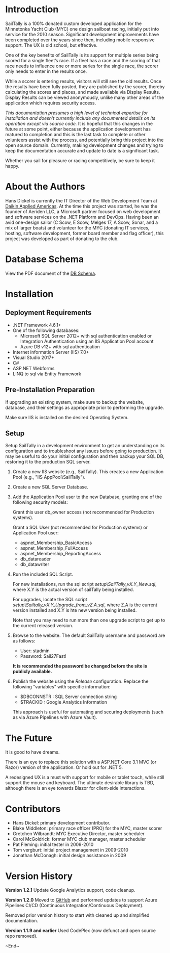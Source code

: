 # Introduction 
SailTally is a 100% donated custom developed application for the Minnetonka Yacht Club (MYC) one design sailboat racing, initially put into service for the 2010 season.  Significant development improvements have been completed over the years since then, including mobile responsive support.  The UX is old school, but effective.

One of the key benefits of SailTally is its support for multiple series being scored for a single fleet’s race.  If a fleet has a race and the scoring of that race needs to influence one or more series for the single race, the scorer only needs to enter in the results once.

While a scorer is entering results, visitors will still see the old results.  Once the results have been fully posted, they are published by the scorer, thereby calculating the scores and places, and made available via Display Results.  Display Results can be viewed anonymously, unlike many other areas of the application which requires security access.

*This documentation presumes a high level of technical expertise for installation and doesn’t currently include any documented details on its operation except via source code.*  It is hopeful that this changes in the future at some point, either because the application development has matured to completion and this is the last task to complete or other volunteers assist with the process, and potentially bring this project into the open source domain.  Currently, making development changes and trying to keep the documentation accurate and update to date is a significant task.

Whether you sail for pleasure or racing competitively, be sure to keep it happy.

# About the Authors
Hans Dickel is currently the IT Director of the Web Development Team at [Daikin Applied Americas](https://www.daikinapplied.com).  At the time this project was started, he was the founder of Aeriden LLC, a Microsoft partner focused on web development and software services on the .NET Platform and DevOps.  Having been an avid one-design sailor (C Scow, E Scow, Melges 17, A Scow, Sonar, and a mix of larger boats) and volunteer for the MYC (donating IT services, hosting, software development, former board member and flag officer), this project was developed as part of donating to the club.

# Database Schema
View the PDF document of the [DB Schema](/Setup/SailTally%20DB%20Schema.pdf).

# Installation
## Deployment Requirements

- .NET Framework 4.6.1+
- One of the following databases:
    - Microsoft SQL Server 2012+ with sql authentication enabled or Integration Authentication using an IIS Application Pool account
    - Azure DB v12+ with sql authentication
- Internet information Server (IIS) 7.0+
- Visual Studio 2017+
- C#
- ASP.NET Webforms
- LINQ to sql via Entity Framework

## Pre-Installation Preparation
If upgrading an existing system, make sure to backup the website, database, and their settings as appropriate prior to performing the upgrade.

Make sure IIS is installed on the desired Operating System.

## Setup
Setup SailTally in a development environment to get an understanding on its configuration and to troubleshoot any issues before going to production.  It may be useful to do your initial configuration and then backup your SQL DB, restoring it to the production SQL server.

1. Create a new IIS website (e.g., SailTally).  This creates a new Application Pool (e.g., "IIS AppPool\SailTally").
2. Create a new SQL Server Database.
3. Add the Application Pool user to the new Database, granting one of the following security models:

    Grant this user db_owner access (not recommended for Production systems).

    Grant a SQL User (not recommended for Production systems) or Application Pool user:
    - aspnet_Membership_BasicAccess
    - aspnet_Membership_FullAccess
    - aspnet_Membership_ReportingAccess
    - db_datareader
    - db_datawriter    

4. Run the included SQL Script.

    For new installations, run the sql script *setup\SailTally_vX.Y_New.sql*, where X.Y is the actual version of sailTally being installed.

    For upgrades, locate the SQL script *setup\Sailtally_vX.Y_Upgrade_from_vZ.A.sql*, where Z.A is the current version installed and X.Y is hte new version being installed.

    Note that you may need to run more than one upgrade script to get up to the current released version.

5. Browse to the website.  The default SailTally username and password are as follows:
    - User: stadmin
    - Password: Sail27Fast!

    **It is recommended the password be changed before the site is publicly available.**

6. Publish the website using the *Release* configuration.  Replace the following "variables" with specific information:
    * $DBCONNSTR : SQL Server connection string
    * $TRACKID : Google Analytics Information
    
    This approach is useful for automating and securing deployments (such as via Azure Pipelines with Azure Vault).

# The Future
It is good to have dreams.

There is an eye to replace this solution with a ASP.NET Core 3.1 MVC (or Razor) version of the application.  Or hold out for .NET 5.

A redesigned UX is a must with support for mobile or tablet touch, while still support the mouse and keyboard.  The ultimate desirable library is TBD, although there is an eye towards Blazor for client-side interactions.

# Contributors
- Hans Dickel: primary development contributor.
- Blake Middleton: primary race officer (PRO) for the MYC, master scorer
- Gretchen Wilbrandt: MYC Executive Director, master scheduler
- Carol McGoldrick: former MYC club manager, master scheduler
- Pat Fleming: initial tester in 2009-2010
- Tom vergburt: initial project management in 2009-2010
- Jonathan McDonagh: initial design assistance in 2009

# Version History
**Version 1.2.1**
Update Google Analytics support, code cleanup.

**Version 1.2.0**
Moved to [GitHub](https://www.github.com) and performed updates to support Azure Pipelines CI/CD (Continuous Integration/Continuous Deployment).

Removed prior version history to start with cleaned up and simplified documentation.

**Version 1.1.9 and earlier**
Used CodePlex (now defunct and open source repo removed).  

~End~
